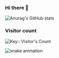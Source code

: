 ### Hi there 👋
![Anurag's GitHub stats](https://github-readme-stats.vercel.app/api?username=devhiep8181&show_icons=true&theme=tokyonight)

### Visitor count
<img src="https://profile-counter.deno.dev/:yourkey:/count.svg" alt="Key:: Visitor's Count" />

![snake animation](https://github.com/<devhiep8181>/<devhiep8181>/blob/output/github-contribution-grid-snake2.svg)




